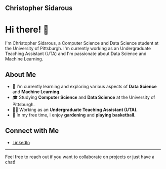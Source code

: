 ## Christopher Sidarous 

# Hi there! 👋

I'm Christopher Sidarous, a Computer Science and Data Science student at the University of Pittsburgh. I'm currently working as an Undergraduate Teaching Assistant (UTA) and I'm passionate about Data Science and Machine Learning.

## About Me

- 🌱 I’m currently learning and exploring various aspects of **Data Science** and **Machine Learning**.
- 🎓 Studying **Computer Science** and **Data Science** at the University of Pittsburgh.
- 🧑‍🏫 Working as an **Undergraduate Teaching Assistant (UTA)**.
- 🌿 In my free time, I enjoy **gardening** and **playing basketball**.

## Connect with Me

- [LinkedIn](./[https://www.linkedin.com/in/your-linkedin-profile](https://www.linkedin.com/in/csidarous/))


---

Feel free to reach out if you want to collaborate on projects or just have a chat!

